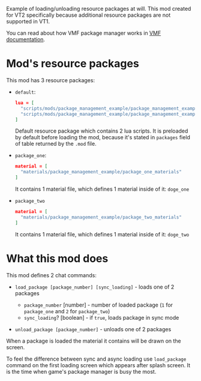 Example of loading/unloading resource packages at will. This mod created for VT2 specifically because additional resource packages are not supported in VT1.

You can read about how VMF package manager works in [VMF documentation](https://vmf-docs.verminti.de/#/packages).

# Mod's resource packages

This mod has 3 resource packages:

* `default`:
  ```json
  lua = [
    "scripts/mods/package_management_example/package_management_example"
    "scripts/mods/package_management_example/package_management_example_data"
  ]
  ```
  Default resource package which contains 2 lua scripts. It is preloaded by default before loading the mod, because it's stated in `packages` field of table returned by the `.mod` file.

* `package_one`:
  ```json
  material = [
    "materials/package_management_example/package_one_materials"
  ]
  ```
  It contains 1 material file, which defines 1 material inside of it: `doge_one`

* `package_two`
  ```json
  material = [
    "materials/package_management_example/package_two_materials"
  ]
  ```
  It contains 1 material file, which defines 1 material inside of it: `doge_two`

# What this mod does

This mod defines 2 chat commands:
* `load_package [package_number] [sync_loading]` - loads one of 2 packages
  * `package_number` \[number\] - number of loaded package (`1` for `package_one` and `2` for `package_two`)
  * `sync_loading`? \[boolean\] - if `true`, loads package in sync mode

* `unload_package [package_number]` - unloads one of 2 packages

When a package is loaded the material it contains will be drawn on the screen.

To feel the difference between sync and async loading use `load_package` command on the first loading screen which appears after splash screen. It is the time when game's package manager is busy the most.